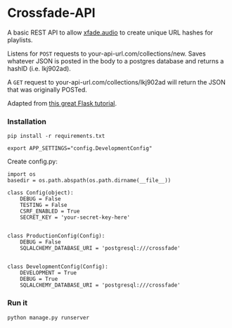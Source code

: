 # Crossfade-API

A basic REST API to allow [xfade.audio](http://xfade.audio) to create unique URL hashes for playlists.

Listens for `POST` requests to your-api-url.com/collections/new. Saves whatever JSON is posted in the body to a postgres database and returns a hashID (i.e. lkj902ad).

A `GET` request to your-api-url.com/collections/lkj902ad will return the JSON that was originally POSTed.

Adapted from [this great Flask tutorial](https://realpython.com/blog/python/flask-by-example-part-1-project-setup/).

### Installation
`pip install -r requirements.txt`

`export APP_SETTINGS="config.DevelopmentConfig"`

Create config.py:
```
import os
basedir = os.path.abspath(os.path.dirname(__file__))

class Config(object):
    DEBUG = False
    TESTING = False
    CSRF_ENABLED = True
    SECRET_KEY = 'your-secret-key-here'


class ProductionConfig(Config):
    DEBUG = False
    SQLALCHEMY_DATABASE_URI = 'postgresql:///crossfade'


class DevelopmentConfig(Config):
    DEVELOPMENT = True
    DEBUG = True
    SQLALCHEMY_DATABASE_URI = 'postgresql:///crossfade'
```

### Run it
`python manage.py runserver`
